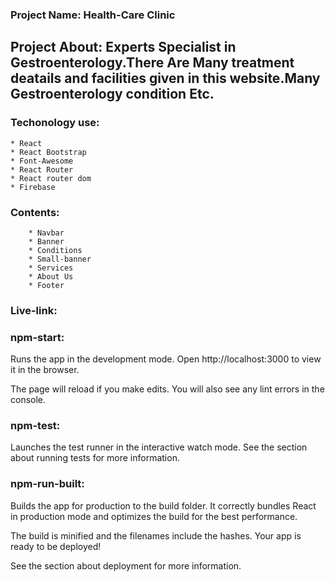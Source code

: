 ### Project Name: Health-Care Clinic
## Project About: Experts Specialist in Gestroenterology.There Are Many treatment deatails and facilities given in this website.Many Gestroenterology condition Etc.

### Techonology use: 
    * React
    * React Bootstrap
    * Font-Awesome
    * React Router
    * React router dom
    * Firebase

### Contents: 
        * Navbar
        * Banner
        * Conditions
        * Small-banner
        * Services
        * About Us
        * Footer

### Live-link: 

### npm-start:

Runs the app in the development mode.
Open http://localhost:3000 to view it in the browser.

The page will reload if you make edits.
You will also see any lint errors in the console.

### npm-test:

Launches the test runner in the interactive watch mode.
See the section about running tests for more information.

### npm-run-built:

Builds the app for production to the build folder.
It correctly bundles React in production mode and optimizes the build for the best performance.

The build is minified and the filenames include the hashes.
Your app is ready to be deployed!

See the section about deployment for more information.
